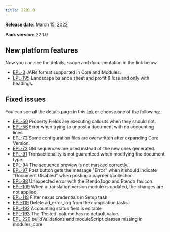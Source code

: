 ```yaml
---
title: 22Q1.0
---
```


**Release date**: March 15, 2022

**Pack version**: 22.1.0

## New platform features

Now you can see the details, scope and documentation in the link below.

- [EPL-3](/docs/whats-new/release-notes/etendo-classic/versions/details/22Q1-0-details#epl-3) JARs format supported in Core and Modules.
- [EPL-195](/docs/whats-new/release-notes/etendo-classic/versions/details/22Q1-0-details#epl-195) Landscape balance sheet and profit & loss and only with headings.

## Fixed issues

You can see all the details page in this [link](/docs/legacy/Release-notes/22q1details) or choose one of the following:

- [EPL-50](/docs/whats-new/release-notes/etendo-classic/versions/details/22Q1-0-details#epl-) Property Fields are executing callouts when they should not.
- [EPL-56](/docs/whats-new/release-notes/etendo-classic/versions/details/22Q1-0-details#epl-56) Error when trying to unpost a document with no accounting lines.
- [EPL-72](/docs/whats-new/release-notes/etendo-classic/versions/details/22Q1-0-details#epl-72) Some configuration files are overwritten after expanding Core Version.
- [EPL-73](/docs/whats-new/release-notes/etendo-classic/versions/details/22Q1-0-details#epl-73) Old sequences are used instead of the new ones generated.
- [EPL-91](/docs/whats-new/release-notes/etendo-classic/versions/details/22Q1-0-details#epl-91) Transactionality is not guaranteed when modifying the document type.
- [EPL-94](/docs/whats-new/release-notes/etendo-classic/versions/details/22Q1-0-details#epl-94) The sequence preview is not masked correctly.
- [EPL-97](/docs/whats-new/release-notes/etendo-classic/versions/details/22Q1-0-details#epl-97) Post button gets the message "Error" when it should indicate "Document Disabled" when posting a payment/collection.
- [EPL-98](/docs/whats-new/release-notes/etendo-classic/versions/details/22Q1-0-details#epl-98) Unexpected error with the Etendo logo and Etendo favicon.
- [EPL-109](/docs/whats-new/release-notes/etendo-classic/versions/details/22Q1-0-details#epl-109) When a translation version module is updated, the changes are not applied.
- [EPL-118](/docs/whats-new/release-notes/etendo-classic/versions/details/22Q1-0-details#epl-118) Filter nexus credentials in Setup task.
- [EPL-119](/docs/whats-new/release-notes/etendo-classic/versions/details/22Q1-0-details#epl-119) Delete ad_error_log from the compilation tasks.
- [EPL-192](/docs/whats-new/release-notes/etendo-classic/versions/details/22Q1-0-details#epl-192) Accounting status field is editable
- [EPL-193](/docs/whats-new/release-notes/etendo-classic/versions/details/22Q1-0-details#epl-193) The 'Posted' column has no default value.
- [EPL-220](/docs/whats-new/release-notes/etendo-classic/versions/details/22Q1-0-details#epl-220) buildValidations and moduleScript classes missing in modules_core
